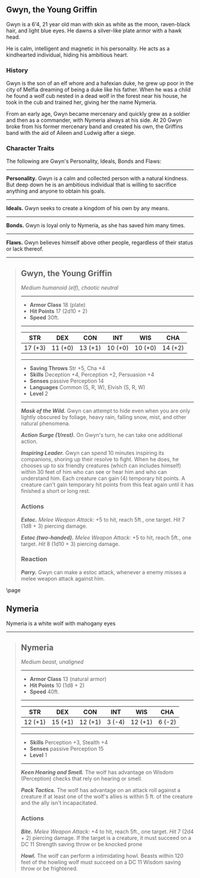 ## Gwyn, the Young Griffin
Gwyn is a 6'4, 21 year old man with skin as white as the moon, raven-black hair, and light blue eyes. He dawns a silver-like plate armor with a hawk head.

He is calm, intelligent and magnetic in his personality. He acts as a kindhearted individual, hiding his ambitious heart.


### History
Gwyn is the son of an elf whore and a hafexian duke, he grew up poor in the city of Melfia dreaming of being a duke like his father. When he was a child he found a wolf cub nested in a dead wolf in the forest near his house, he took in the cub and trained her, giving her the name Nymeria.

From an early age, Gwyn became mercenary and quickly grew as a soldier and then as a commander, with Nymeria always at his side. At 20 Gwyn broke from his former mercenary band and created his own, the Griffins band with the aid of Aileen and Ludwig after a siege.


### Character Traits
The following are Gwyn's Personality, Ideals, Bonds and Flaws:
___
**Personality.**
Gwyn is a calm and collected person with a natural kindness. But deep down  he is an ambitious individual that is willing to sacrifice anything and anyone to obtain his goals.
___
**Ideals.**
Gwyn seeks to create a kingdom of his own by any means.
___
**Bonds.**
Gwyn is loyal only to Nymeria, as she has saved him many times.
___
**Flaws.**
Gwyn believes himself above other people, regardless of their status or lack thereof.


___
> ## Gwyn, the Young Griffin
>*Medium humanoid (elf), chaotic neutral*
> ___
> - **Armor Class** 18 (plate)
> - **Hit Points** 17 (2d10 + 2)
> - **Speed** 30ft.
>___
>|   STR   |   DEX   |   CON   |   INT   |   WIS   |   CHA   |
>|:-------:|:-------:|:-------:|:-------:|:-------:|:-------:|
>| 17 (+3) | 11 (+0) | 13 (+1) | 10 (+0) | 10 (+0) | 14 (+2) |
>___
> - **Saving Throws** Str +5, Cha +4
> - **Skills** Deception +4, Perception +2, Persuasion +4
> - **Senses** passive Perception 14
> - **Languages** Common (S, R, W), Elvish (S, R, W)
> - **Level** 2
> ___
> ***Mask of the Wild.***
> Gwyn can attempt to hide even when you are only lightly obscured by foliage, heavy rain, falling snow, mist, and other natural phenomena.
>
> ***Action Surge (1/rest).***
> On Gwyn's turn, he can take one additional action.
>
> ***Inspiring Leader.***
> Gwyn can spend 10 minutes inspiring its companions, shoring up their resolve to fight. When he does, he chooses up to six friendly creatures (which can includes himself) within 30 feet of him who can see or hear him and who can understand him. Each creature can gain (4) temporary hit points. A creature can't gain temporary hit points from this feat again until it has finished a short or long rest.
>
> ### Actions
> ***Estoc.*** *Melee Weapon Attack:* +5 to hit, reach 5ft., one target. *Hit* 7 (1d8 + 3) piercing damage. 
>
> ***Estoc (two-handed).*** *Melee Weapon Attack:* +5 to hit, reach 5ft., one target. *Hit* 8 (1d10 + 3) piercing damage. 
>
> ### Reaction
> ***Parry.*** Gwyn can make a estoc attack, whenever a enemy misses a melee weapon attack against him.
>

\page

## Nymeria
Nymeria is a white wolf with mahogany eyes 

___
> ## Nymeria
>*Medium beast, unaligned*
> ___
> - **Armor Class** 13 (natural armor)
> - **Hit Points** 10 (1d8 + 2)
> - **Speed** 40ft.
>___
>|   STR   |   DEX   |   CON   |   INT   |   WIS   |   CHA   |
>|:-------:|:-------:|:-------:|:-------:|:-------:|:-------:|
>| 12 (+1) | 15 (+1) | 12 (+1) |  3 (-4) | 12 (+1) |  6 (-2) |
>___
> - **Skills** Perception +3, Stealth +4
> - **Senses** passive Perception 15
> - **Level** 1
> ___
> ***Keen Hearing and Smell.*** The wolf has advantage on Wisdom (Perception) checks that rely on hearing or smell.
>
> ***Pack Tactics.*** The wolf has advantage on an attack roll against a creature if at least one of the wolf's allies is within 5 ft. of the creature and the ally isn't incapacitated.
>
> ### Actions
> ***Bite.*** *Melee Weapon Attack:* +4 to hit, reach 5ft., one target. *Hit* 7 (2d4 + 2) piercing damage. If the target is a creature, it must succeed on a DC 11 Strength saving throw or be knocked prone
>
> ***Howl.*** The wolf can perform a intimidating howl. Beasts within 120 feet of the howling wolf must succeed on a DC 11 Wisdom saving throw or be frightened.
>